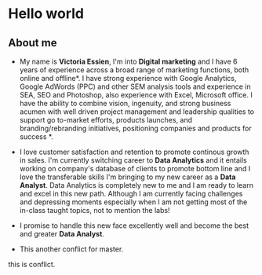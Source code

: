 # Hello world
## About me
 
* My name is **Victoria Essien**, I'm into **Digital marketing** and I have 6 years of experience across a broad range of marketing functions, both online and offline*. I have strong experience with Google Analytics, Google AdWords (PPC) and other SEM analysis tools and experience in SEA, SEO and Photoshop, also experience with Excel, Microsoft office. I have the ability to combine vision, ingenuity, and strong business acumen with well driven project management and leadership qualities to support go to-market efforts, products launches, and branding/rebranding initiatives, positioning companies and products for success *.

* I love customer satisfaction and retention to promote continous growth in sales. I'm currently switching career to **Data Analytics** and it entails working on company's database of clients to promote bottom line and I love the transferable skills I'm bringing to my new career as a **Data Analyst**. Data Analytics is completely new to me and I am ready to learn and excel in this new path. Although I am currently facing challenges and depressing moments especially when I am not getting most of the in-class taught topics, not to mention the labs!

* I promise to handle this new face excellently well and become the best and greater **Data Analyst**.

* This another conflict for master.

this is conflict.


